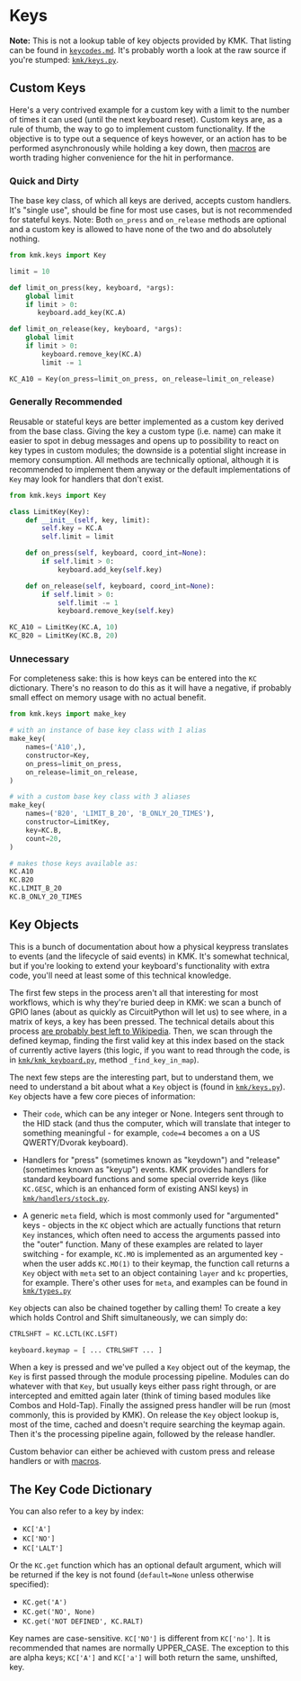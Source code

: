 # Keys

**Note:** This is not a lookup table of key objects provided by KMK. That listing
can be found in [`keycodes.md`](keycodes.md). It's probably worth a look at the raw source if
you're stumped: [`kmk/keys.py`](/kmk/keys.py).

## Custom Keys

Here's a very contrived example for a custom key with a limit to the number of
times it can used (until the next keyboard reset).
Custom keys are, as a rule of thumb, the way to go to implement custom
functionality.
If the objective is to type out a sequence of keys however, or an action has to
be performed asynchronously while holding a key down, then [macros](macros.md)
are worth trading higher convenience for the hit in performance.

### Quick and Dirty

The base key class, of which all keys are derived, accepts custom handlers.
It's "single use", should be fine for most use cases, but is not recommended for
stateful keys.
Note: Both `on_press` and `on_release` methods are optional and a custom key is
allowed to have none of the two and do absolutely nothing.

```python
from kmk.keys import Key

limit = 10

def limit_on_press(key, keyboard, *args):
    global limit
    if limit > 0:
       keyboard.add_key(KC.A)

def limit_on_release(key, keyboard, *args):
    global limit
    if limit > 0:
        keyboard.remove_key(KC.A)
        limit -= 1

KC_A10 = Key(on_press=limit_on_press, on_release=limit_on_release)
```

### Generally Recommended

Reusable or stateful keys are better implemented as a custom key derived from
the base class.
Giving the key a custom type (i.e. name) can make it easier to spot in
debug messages and opens up to possibility to react on key types in custom
modules; the downside is a potential slight increase in memory consumption.
All methods are technically optional, although it is recommended to implement
them anyway or the default implementations of `Key` may look for handlers that
don't exist.

```python
from kmk.keys import Key

class LimitKey(Key):
    def __init__(self, key, limit):
        self.key = KC.A
        self.limit = limit

    def on_press(self, keyboard, coord_int=None):
        if self.limit > 0:
            keyboard.add_key(self.key)

    def on_release(self, keyboard, coord_int=None):
        if self.limit > 0:
            self.limit -= 1
            keyboard.remove_key(self.key)

KC_A10 = LimitKey(KC.A, 10)
KC_B20 = LimitKey(KC.B, 20)
```

### Unnecessary

For completeness sake: this is how keys can be entered into the `KC` dictionary.
There's no reason to do this as it will have a negative, if probably small
effect on memory usage with no actual benefit.

```python
from kmk.keys import make_key

# with an instance of base key class with 1 alias
make_key(
    names=('A10',),
    constructor=Key,
    on_press=limit_on_press,
    on_release=limit_on_release,
)

# with a custom base key class with 3 aliases
make_key(
    names=('B20', 'LIMIT_B_20', 'B_ONLY_20_TIMES'),
    constructor=LimitKey,
    key=KC.B,
    count=20,
)

# makes those keys available as:
KC.A10
KC.B20
KC.LIMIT_B_20
KC.B_ONLY_20_TIMES
```

## Key Objects

This is a bunch of documentation about how a physical keypress translates to
events (and the lifecycle of said events) in KMK. It's somewhat technical, but
if you're looking to extend your keyboard's functionality with extra code,
you'll need at least some of this technical knowledge.

The first few steps in the process aren't all that interesting for most
workflows, which is why they're buried deep in KMK: we scan a bunch of GPIO
lanes (about as quickly as CircuitPython will let us) to see where, in a matrix
of keys, a key has been pressed. The technical details about this process [are
probably best left to
Wikipedia](https://en.wikipedia.org/wiki/Keyboard_matrix_circuit). Then, we scan
through the defined keymap, finding the first valid key at this index based on
the stack of currently active layers (this logic, if you want to read through
the code, is in [`kmk/kmk_keyboard.py`](/kmk/kmk_keyboard.py), method `_find_key_in_map`).

The next few steps are the interesting part, but to understand them, we need to
understand a bit about what a `Key` object is (found in [`kmk/keys.py`](/kmk/keys.py)). `Key`
objects have a few core pieces of information:

- Their `code`, which can be any integer or None. Integers sent through to the
  HID stack (and thus the computer, which will translate that integer to
  something meaningful - for example, `code=4` becomes `a` on a US QWERTY/Dvorak
  keyboard).

- Handlers for "press" (sometimes known as "keydown") and "release" (sometimes
  known as "keyup") events. KMK provides handlers for standard keyboard
  functions and some special override keys (like `KC.GESC`, which is an enhanced
  form of existing ANSI keys) in [`kmk/handlers/stock.py`](/kmk/handlers/stock.py).

- A generic `meta` field, which is most commonly used for "argumented" keys -
  objects in the `KC` object which are actually functions that return `Key`
  instances, which often need to access the arguments passed into the "outer"
  function. Many of these examples are related to layer switching - for example,
  `KC.MO` is implemented as an argumented key - when the user adds `KC.MO(1)` to
  their keymap, the function call returns a `Key` object with `meta` set to an
  object containing `layer` and `kc` properties, for example. There's other uses
  for `meta`, and examples can be found in [`kmk/types.py`](/kmk/types.py)

`Key` objects can also be chained together by calling them! To create a key
which holds Control and Shift simultaneously, we can simply do:

```python
CTRLSHFT = KC.LCTL(KC.LSFT)

keyboard.keymap = [ ... CTRLSHFT ... ]
```

When a key is pressed and we've pulled a `Key` object out of the keymap, the
`Key` is first passed through the module processing pipeline.
Modules can do whatever with that `Key`, but usually keys either pass right
through, or are intercepted and emitted again later (think of timing based
modules like Combos and Hold-Tap).
Finally the assigned press handler will be run (most commonly, this is provided
by KMK).
On release the `Key` object lookup is, most of the time, cached and doesn't
require searching the keymap again.
Then it's the processing pipeline again, followed by the release handler.

Custom behavior can either be achieved with custom press and release handlers or
with [macros](docs/en/macros.md).

## The Key Code Dictionary

You can also refer to a key by index:

- `KC['A']`
- `KC['NO']`
- `KC['LALT']`

Or the `KC.get` function which has an optional default argument, which will
be returned if the key is not found (`default=None` unless otherwise specified):

- `KC.get('A')`
- `KC.get('NO', None)`
- `KC.get('NOT DEFINED', KC.RALT)`

Key names are case-sensitive. `KC['NO']` is different from `KC['no']`. It is recommended
that names are normally UPPER_CASE. The exception to this are alpha keys; `KC['A']` and
`KC['a']` will both return the same, unshifted, key.

